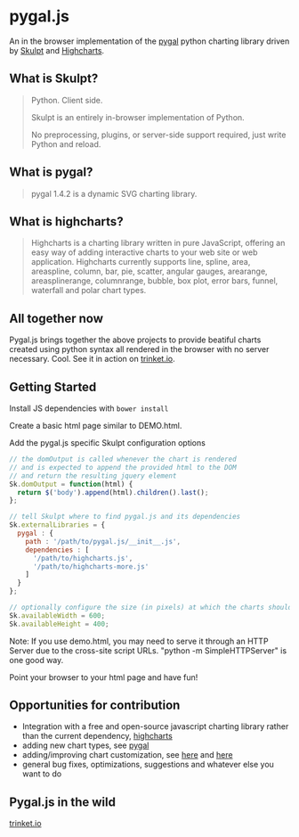 pygal.js
========

An in the browser implementation of the [pygal](http://pygal.org) python
charting library driven by [Skulpt](http://www.skulpt.org/) and
[Highcharts](http://www.highcharts.com/).

## What is Skulpt?

> Python. Client side.
> 
> Skulpt is an entirely in-browser implementation of Python.
> 
> No preprocessing, plugins, or server-side support required, just write Python and reload.

## What is pygal?

> pygal 1.4.2 is a dynamic SVG charting library.

## What is highcharts?

> Highcharts is a charting library written in pure JavaScript, offering an easy way of adding interactive charts to your web site or web application. Highcharts currently supports line, spline, area, areaspline, column, bar, pie, scatter, angular gauges, arearange, areasplinerange, columnrange, bubble, box plot, error bars, funnel, waterfall and polar chart types.

## All together now

Pygal.js brings together the above projects to provide beatiful charts
created using python syntax all rendered in the browser with no server
necessary. Cool.  See it in action on [trinket.io](https://trinket.io/charts).

## Getting Started

Install JS dependencies with ```bower install```

Create a basic html page similar to DEMO.html.

Add the pygal.js specific Skulpt configuration options

```js
// the domOutput is called whenever the chart is rendered
// and is expected to append the provided html to the DOM
// and return the resulting jquery element
Sk.domOutput = function(html) {
  return $('body').append(html).children().last();
};

// tell Skulpt where to find pygal.js and its dependencies
Sk.externalLibraries = {
  pygal : {
    path : '/path/to/pygal.js/__init__.js',
    dependencies : [
      '/path/to/highcharts.js',
      '/path/to/highcharts-more.js'
    ]
  }
};

// optionally configure the size (in pixels) at which the charts should render
Sk.availableWidth = 600;
Sk.availableHeight = 400;
```

Note: If you use demo.html, you may need to serve it through an HTTP Server
due to the cross-site script URLs. "python -m SimpleHTTPServer" is one good
way.

Point your browser to your html page and have fun!

## Opportunities for contribution

* Integration with a free and open-source javascript charting library rather
  than the current dependency, [highcharts](http://www.highcharts.com/)
* adding new chart types, see [pygal](http://pygal.org/chart_types/)
* adding/improving chart customization, see
  [here](http://pygal.org/basic_customizations/) and
  [here](http://pygal.org/other_customizations/)
* general bug fixes, optimizations, suggestions and whatever else you want to do

## Pygal.js in the wild

[trinket.io](https://trinket.io/charts)
